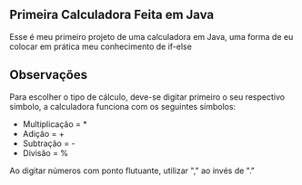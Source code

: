 ## Primeira Calculadora Feita em Java 

Esse é meu primeiro projeto de uma calculadora em Java, uma forma de eu colocar em prática meu conhecimento de if-else

## Observações

Para escolher o tipo de cálculo, deve-se digitar primeiro o seu respectivo símbolo, a calculadora funciona com os seguintes símbolos:
- Multiplicação = *
- Adição = +
- Subtração = -
- Divisão = %

Ao digitar números com ponto flutuante, utilizar "," ao invés de "."
